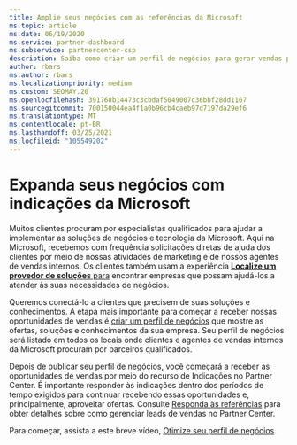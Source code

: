 ```yaml
---
title: Amplie seus negócios com as referências da Microsoft
ms.topic: article
ms.date: 06/19/2020
ms.service: partner-dashboard
ms.subservice: partnercenter-csp
description: Saiba como criar um perfil de negócios para gerar vendas potenciais por meio do recurso de referências do Partner Center e, em seguida, responder a essas referências.
author: rbars
ms.author: rbars
ms.localizationpriority: medium
ms.custom: SEOMAY.20
ms.openlocfilehash: 391768b14473c3cbdaf5049007c36bbf28dd1167
ms.sourcegitcommit: 700150044ea4f1a0b96cb4caeb97d7197da29ef6
ms.translationtype: MT
ms.contentlocale: pt-BR
ms.lasthandoff: 03/25/2021
ms.locfileid: "105549202"
---
```

# <a name="grow-your-business-with-referrals-from-microsoft"></a>Expanda seus negócios com indicações da Microsoft

Muitos clientes procuram por especialistas qualificados para ajudar a implementar as soluções de negócios e tecnologia da Microsoft. Aqui na Microsoft, recebemos com frequência solicitações diretas de ajuda dos clientes por meio de nossas atividades de marketing e de nossos agentes de vendas internos. Os clientes também usam a experiência [**Localize um provedor de soluções** para](https://www.microsoft.com/solution-providers/search) encontrar empresas que possam ajudá-los a atender às suas necessidades de negócios. 

Queremos conectá-lo a clientes que precisem de suas soluções e conhecimentos. A etapa mais importante para começar a receber nossas oportunidades de vendas é [criar um perfil de negócios](create-a-marketing-profile.md) que mostre as ofertas, soluções e conhecimentos da sua empresa. Seu perfil de negócios será listado em todos os locais onde clientes e agentes de vendas internos da Microsoft procuram por parceiros qualificados. 

 Depois de publicar seu perfil de negócios, você começará a receber as oportunidades de vendas por meio do recurso de Indicações no Partner Center. É importante responder às indicações dentro dos períodos de tempo exigidos para continuar recebendo essas oportunidades e, principalmente, aproveitar ofertas. Consulte [Responda às referências](manage-leads.md) para obter detalhes sobre como gerenciar leads de vendas no Partner Center.  


Para começar, assista a este breve vídeo, [Otimize seu perfil de negócios](https://player.vimeo.com/video/252788046).
